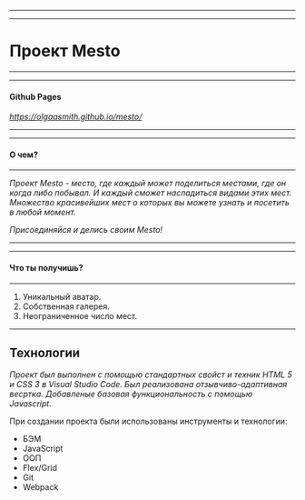 ------
------
# Проект Mesto

------
------

#### Github Pages

*https://olgaasmith.github.io/mesto/*

------
------
#### О чем?

------

_Проект Mesto - место, где каждый может поделиться местами, где он когда либо побывал. И каждый сможет насладиться видами этих мест.
Множество красивейших мест о которых вы можете узнать и посетить в любой момент._

*Присоединяйся и делись своим Mesto!*

------
------

#### Что ты получишь?
------
1. Уникальный аватар.
2. Собственная галерея.
3. Неограниченное число мест.

------
**Технологии**
------

*Проект был выполнен с помощью стандартных свойст и техник HTML 5 и CSS 3 в Visual Studio Code. Был реализована отзывчиво-адаптивная весртка. Добавленые базовая функциональность с помощью Javascript.*

При создании проекта были использованы инструменты и технологии:
- БЭМ
- JavaScript
- ООП
- Flex/Grid
- Git
- Webpack



